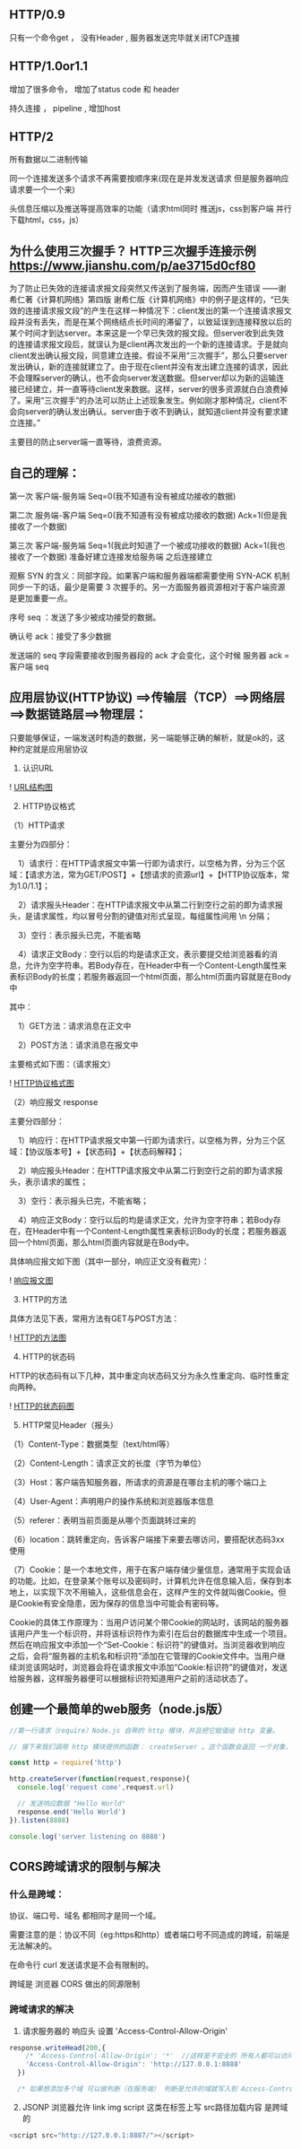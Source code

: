  ## HTTP/0.9

 只有一个命令get ，   没有Header ,   服务器发送完毕就关闭TCP连接

 ## HTTP/1.0or1.1

 增加了很多命令，   增加了status code 和 header

 持久连接 ，   pipeline ,   增加host

 ## HTTP/2

 所有数据以二进制传输

 同一个连接发送多个请求不再需要按顺序来(现在是并发发送请求 但是服务器响应请求要一个一个来)

 头信息压缩以及推送等提高效率的功能（请求html同时 推送js，css到客户端  并行下载html，css，js）

## 为什么使用三次握手？ HTTP三次握手连接示例 https://www.jianshu.com/p/ae3715d0cf80

  为了防止已失效的连接请求报文段突然又传送到了服务端，因而产生错误 ——谢希仁著《计算机网络》第四版
  谢希仁版《计算机网络》中的例子是这样的，“已失效的连接请求报文段”的产生在这样一种情况下：client发出的第一个连接请求报文段并没有丢失，而是在某个网络结点长时间的滞留了，以致延误到连接释放以后的某个时间才到达server。本来这是一个早已失效的报文段。但server收到此失效的连接请求报文段后，就误认为是client再次发出的一个新的连接请求。于是就向client发出确认报文段，同意建立连接。假设不采用“三次握手”，那么只要server发出确认，新的连接就建立了。由于现在client并没有发出建立连接的请求，因此不会理睬server的确认，也不会向server发送数据。但server却以为新的运输连接已经建立，并一直等待client发来数据。这样，server的很多资源就白白浪费掉了。采用“三次握手”的办法可以防止上述现象发生。例如刚才那种情况，client不会向server的确认发出确认。server由于收不到确认，就知道client并没有要求建立连接。”

  主要目的防止server端一直等待，浪费资源。

## 自己的理解：

  第一次 客户端-服务端 Seq=0(我不知道有没有被成功接收的数据)

  第二次 服务端-客户端 Seq=0(我不知道有没有被成功接收的数据)  Ack=1(但是我接收了一个数据)

  第三次 客户端-服务端 Seq=1(我此时知道了一个被成功接收的数据)  Ack=1(我也接收了一个数据)  准备好建立连接发给服务端 之后连接建立

  观察 SYN 的含义：同部字段。如果客户端和服务器端都需要使用 SYN-ACK 机制同步一下的话，最少是需要 3 次握手的。另一方面服务器资源相对于客户端资源是更加重要一点。

  序号 seq ：发送了多少被成功接受的数据。

  确认号 ack：接受了多少数据

  发送端的 seq 字段需要接收到服务器段的 ack 才会变化，这个时候 服务器 ack = 客户端 seq


 ## 应用层协议(HTTP协议)    ==>传输层（TCP）==>网络层==>数据链路层==>物理层：

 只要能够保证，一端发送时构造的数据，另一端能够正确的解析，就是ok的，这种约定就是应用层协议

1. 认识URL

! [URL结构图](https://raw.githubusercontent.com/wwwwtao/Notes/master/HTTP协议原理/images/认识URL.png)

2. HTTP协议格式

（1）HTTP请求

主要分为四部分：

    1）请求行：在HTTP请求报文中第一行即为请求行，以空格为界，分为三个区域：【请求方法，常为GET/POST】+【想请求的资源url】+【HTTP协议版本，常为1.0/1.1】；

    2）请求报头Header：在HTTP请求报文中从第二行到空行之前的即为请求报头，是请求属性，均以冒号分割的键值对形式呈现，每组属性间用 \n 分隔；

    3）空行：表示报头已完，不能省略

    4）请求正文Body：空行以后的均是请求正文，表示要提交给浏览器看的消息，允许为空字符串。若Body存在，在Header中有一个Content-Length属性来表标识Body的长度；若服务器返回一个html页面，那么html页面内容就是在Body中

其中：

    1）GET方法：请求消息在正文中

    2）POST方法：请求消息在报文中

主要格式如下图：（请求报文）

! [HTTP协议格式图](https://github.com/wwwwtao/Notes/blob/master/HTTP协议原理/images/HTTP协议格式.png)

（2）响应报文 response

主要分四部分：

    1）响应行：在HTTP请求报文中第一行即为请求行，以空格为界，分为三个区域：【协议版本号】+【状态码】+【状态码解释】；

    2）响应报头Header：在HTTP请求报文中从第二行到空行之前的即为请求报头，表示请求的属性；

    3）空行：表示报头已完，不能省略；

    4）响应正文Body：空行以后的均是请求正文，允许为空字符串；若Body存在，在Header中有一个Content-Length属性来表标识Body的长度；若服务器返回一个html页面，那么html页面内容就是在Body中。

具体响应报文如下图（其中一部分，响应正文没有截完）：

! [响应报文图](https://github.com/wwwwtao/Notes/blob/master/HTTP协议原理/images/响应报文.png)

3. HTTP的方法

具体方法见下表，常用方法有GET与POST方法：

! [HTTP的方法图](https://github.com/wwwwtao/Notes/blob/master/HTTP协议原理/images/HTTP的方法.png)

4. HTTP的状态码

HTTP的状态码有以下几种，其中重定向状态码又分为永久性重定向、临时性重定向两种。

! [HTTP的状态码图](https://github.com/wwwwtao/Notes/blob/master/HTTP协议原理/images/HTTP的状态码.png)

5. HTTP常见Header（报头）

（1）Content-Type：数据类型（text/html等）

（2）Content-Length：请求正文的长度（字节为单位）

（3）Host：客户端告知服务器，所请求的资源是在哪台主机的哪个端口上

（4）User-Agent：声明用户的操作系统和浏览器版本信息

（5）referer：表明当前页面是从哪个页面跳转过来的

（6）location：跳转重定向，告诉客户端接下来要去哪访问，要搭配状态码3xx使用

（7）Cookie：是一个本地文件，用于在客户端存储少量信息，通常用于实现会话的功能。比如，在登录某个账号以及密码时，计算机允许在信息输入后，保存到本地上，以实现下次不用输入，这些信息会在，这样产生的文件就叫做Cookie。但是Cookie有安全隐患，因为保存的信息当中可能会有密码等。

Cookie的具体工作原理为：当用户访问某个带Cookie的网站时，该网站的服务器该用户产生一个标识符，并将该标识符作为索引在后台的数据库中生成一个项目。然后在响应报文中添加一个“Set-Cookie：标识符”的键值对。当浏览器收到响应之后，会将“服务器的主机名和标识符”添加在它管理的Cookie文件中。当用户继续浏览该网站时，浏览器会将在请求报文中添加“Cookie:标识符”的键值对，发送给服务器，这样服务器便可以根据标识符知道用户之前的活动状态了。

## 创建一个最简单的web服务（node.js版）

```javascript
//第一行请求（require）Node.js 自带的 http 模块，并且把它赋值给 http 变量。

// 接下来我们调用 http 模块提供的函数： createServer 。这个函数会返回 一个对象，这个对象有一个叫做 listen 的方法，这个方法有一个数值参数， 指定这个 HTTP 服务器监听的端口号。

const http = require('http')

http.createServer(function(request,response){
  console.log('request come',request.url)

  // 发送响应数据 "Hello World"
  response.end('Hello World')
}).listen(8888)

console.log('server listening on 8888')
```

## CORS跨域请求的限制与解决

### 什么是跨域：
协议、端口号、域名 都相同才是同一个域。

需要注意的是：协议不同（eg:https和http）或者端口号不同造成的跨域，前端是无法解决的。

在命令行 curl 发送请求是不会有限制的。

跨域是 浏览器 CORS 做出的同源限制

### 跨域请求的解决

1. 请求服务器的 响应头 设置 'Access-Control-Allow-Origin'
```javascript
response.writeHead(200,{
    /* 'Access-Control-Allow-Origin': '*'  //这样是不安全的 所有人都可以访问我们的内容 */
    'Access-Control-Allow-Origin': 'http://127.0.0.1:8888'
  })

  /* 如果想添加多个域 可以做判断（在服务端） 判断是允许的域就写入到 Access-Control-Allow-Origin 中 */
```

2. JSONP  浏览器允许 link img script 这类在标签上写 src路径加载内容 是跨域的
```javascript
<script src="http://127.0.0.1:8887/"></script>
```


